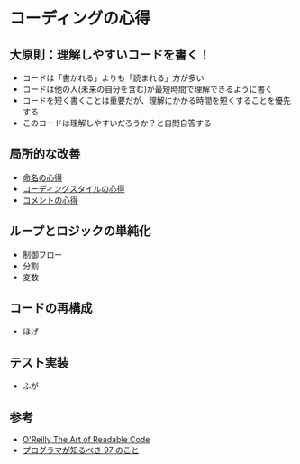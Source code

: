 # コーディングの心得

## 大原則：理解しやすいコードを書く！

- コードは「書かれる」よりも「読まれる」方が多い
- コードは他の人(未来の自分を含む)が最短時間で理解できるように書く
- コードを短く書くことは重要だが、理解にかかる時間を短くすることを優先する
- このコードは理解しやすいだろうか？と自問自答する

## 局所的な改善

- [命名の心得](./naming-guide.md)
- [コーディングスタイルの心得](./style-guide.md)
- [コメントの心得](./comment-guide.md)

## ループとロジックの単純化

- 制御フロー
- 分割
- 変数

## コードの再構成

- ほげ

## テスト実装

- ふが

## 参考

- [O'Reilly The Art of Readable Code](https://mcusoft.wordpress.com/wp-content/uploads/2015/04/the-art-of-readable-code.pdf)
- [プログラマが知るべき 97 のこと](https://プログラマが知るべき97のこと.com)
